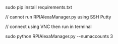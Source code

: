 sudo pip install requirements.txt

// cannot run RPIAlexaManager.py using SSH Putty

// connect using VNC then run in terminal  

sudo python RPIAlexaManager.py --numaccounts 3


